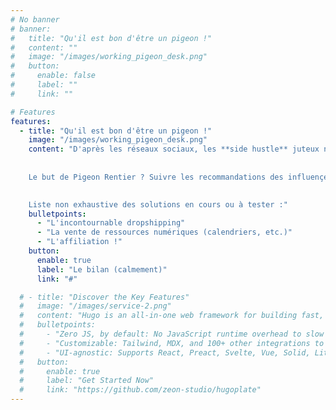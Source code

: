 ```yaml
---
# No banner
# banner:
#   title: "Qu'il est bon d'être un pigeon !"
#   content: ""
#   image: "/images/working_pigeon_desk.png"
#   button:
#     enable: false
#     label: ""
#     link: ""

# Features
features:
  - title: "Qu'il est bon d'être un pigeon !"
    image: "/images/working_pigeon_desk.png"
    content: "D'après les réseaux sociaux, les **side hustle** juteux ne manquent pas, à se demander ce qu'on fait encore à travailler alors qu'il suffirait d'une heure par jour pour générer des centaines voire des milliers d'euros :moneybag:.  
    
    
    Le but de Pigeon Rentier ? Suivre les recommandations des influençeurs / gourous finance, tester des business et réaliser  le rêve de tout entrepreneur web3 qui se respecte à savoir s'expatrier à Dubaï :palm_tree:.
    

    Liste non exhaustive des solutions en cours ou à tester :"
    bulletpoints:
      - "L'incontournable dropshipping"
      - "La vente de ressources numériques (calendriers, etc.)"
      - "L'affiliation !"
    button:
      enable: true
      label: "Le bilan (calmement)"
      link: "#"

  # - title: "Discover the Key Features"
  #   image: "/images/service-2.png"
  #   content: "Hugo is an all-in-one web framework for building fast, content-focused websites. It offers a range of exciting features for developers and website creators. Some of the key features are:"
  #   bulletpoints:
  #     - "Zero JS, by default: No JavaScript runtime overhead to slow you down."
  #     - "Customizable: Tailwind, MDX, and 100+ other integrations to choose from."
  #     - "UI-agnostic: Supports React, Preact, Svelte, Vue, Solid, Lit and more."
  #   button:
  #     enable: true
  #     label: "Get Started Now"
  #     link: "https://github.com/zeon-studio/hugoplate"
---
```

